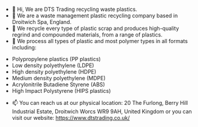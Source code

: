 - 👋 Hi, We are DTS Trading recycling waste plastics.
- 👀 We are a waste management plastic recycling company based in Droitwich Spa, England.
- 🌱 We recycle every type of plastic scrap and produces high-quality regrind and compounded materials, from a range of plastics.
- 💞️ We process all types of plastic and most polymer types in all formats including:
* Polypropylene plastics (PP plastics)
* Low density polyethylene (LDPE)
* High density polyethylene (HDPE)
* Medium density polyethylene (MDPE)
* Acrylonitrile Butadiene Styrene (ABS)
* High Impact Polystyrene (HIPS plastics)
- 📫 You can reach us at our physical location:
20 The Furlong,
Berry Hill Industrial Estate,
Droitwich
Worcs WR9 9AH,
United Kingdom or you can visit our website: https://www.dtstrading.co.uk/

<!---
dtstradingltd/dtstradingltd is a ✨ special ✨ repository because its `README.md` (this file) appears on your GitHub profile.
You can click the Preview link to take a look at your changes.
--->
